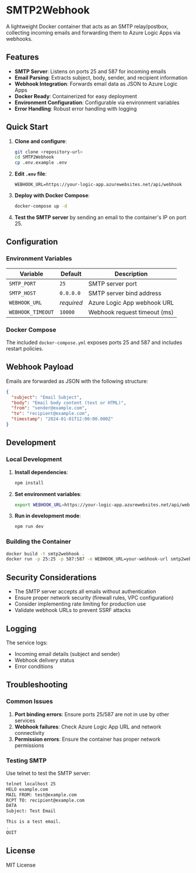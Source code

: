 # SMTP2Webhook

A lightweight Docker container that acts as an SMTP relay/postbox, collecting incoming emails and forwarding them to Azure Logic Apps via webhooks.

## Features

- **SMTP Server**: Listens on ports 25 and 587 for incoming emails
- **Email Parsing**: Extracts subject, body, sender, and recipient information
- **Webhook Integration**: Forwards email data as JSON to Azure Logic Apps
- **Docker Ready**: Containerized for easy deployment
- **Environment Configuration**: Configurable via environment variables
- **Error Handling**: Robust error handling with logging

## Quick Start

1. **Clone and configure**:
   ```bash
   git clone <repository-url>
   cd SMTP2Webhook
   cp .env.example .env
   ```

2. **Edit `.env` file**:
   ```env
   WEBHOOK_URL=https://your-logic-app.azurewebsites.net/api/webhook
   ```

3. **Deploy with Docker Compose**:
   ```bash
   docker-compose up -d
   ```

4. **Test the SMTP server** by sending an email to the container's IP on port 25.

## Configuration

### Environment Variables

| Variable | Default | Description |
|----------|---------|-------------|
| `SMTP_PORT` | `25` | SMTP server port |
| `SMTP_HOST` | `0.0.0.0` | SMTP server bind address |
| `WEBHOOK_URL` | *required* | Azure Logic App webhook URL |
| `WEBHOOK_TIMEOUT` | `10000` | Webhook request timeout (ms) |

### Docker Compose

The included `docker-compose.yml` exposes ports 25 and 587 and includes restart policies.

## Webhook Payload

Emails are forwarded as JSON with the following structure:

```json
{
  "subject": "Email Subject",
  "body": "Email body content (text or HTML)",
  "from": "sender@example.com",
  "to": "recipient@example.com",
  "timestamp": "2024-01-01T12:00:00.000Z"
}
```

## Development

### Local Development

1. **Install dependencies**:
   ```bash
   npm install
   ```

2. **Set environment variables**:
   ```bash
   export WEBHOOK_URL=https://your-logic-app.azurewebsites.net/api/webhook
   ```

3. **Run in development mode**:
   ```bash
   npm run dev
   ```

### Building the Container

```bash
docker build -t smtp2webhook .
docker run -p 25:25 -p 587:587 -e WEBHOOK_URL=your-webhook-url smtp2webhook
```

## Security Considerations

- The SMTP server accepts all emails without authentication
- Ensure proper network security (firewall rules, VPC configuration)
- Consider implementing rate limiting for production use
- Validate webhook URLs to prevent SSRF attacks

## Logging

The service logs:
- Incoming email details (subject and sender)
- Webhook delivery status
- Error conditions

## Troubleshooting

### Common Issues

1. **Port binding errors**: Ensure ports 25/587 are not in use by other services
2. **Webhook failures**: Check Azure Logic App URL and network connectivity
3. **Permission errors**: Ensure the container has proper network permissions

### Testing SMTP

Use telnet to test the SMTP server:

```bash
telnet localhost 25
HELO example.com
MAIL FROM: test@example.com
RCPT TO: recipient@example.com
DATA
Subject: Test Email

This is a test email.
.
QUIT
```

## License

MIT License